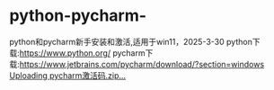 # python-pycharm-
python和pycharm新手安装和激活,适用于win11，2025-3-30
python下载:https://www.python.org/
pycharm下载:https://www.jetbrains.com/pycharm/download/?section=windows
[Uploading pycharm激活码.zip…]()

